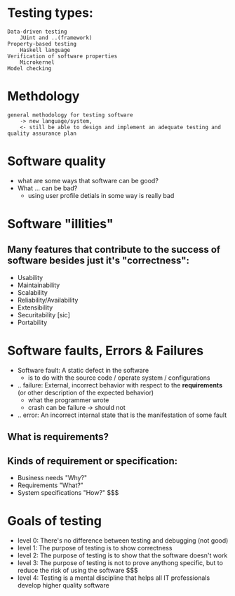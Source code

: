 # Testing types:
    Data-driven testing
        JUint and ..(framework)
    Property-based testing
        Haskell language
    Verification of software properties
        Microkernel
    Model checking


# Methdology
    general methodology for testing software 
        -> new language/system, 
        <- still be able to design and implement an adequate testing and quality assurance plan

# Software quality
- what are some ways that software can be good?
- What ... can be bad?
    - using user profile detials in some way is really bad
# Software "illities"
## Many features that contribute to the success of software besides just it's "correctness":
- Usability
- Maintainability
- Scalability
- Reliability/Availability
- Extensibility
- Securitability [sic]
- Portability

# Software faults, Errors & Failures
- Software fault: A static defect in the software
    - is to do with the source code / operate system / configurations
- .. failure: External, incorrect behavior with respect to the **requirements** (or other description of the expected behavior)
    - what the programmer wrote
    - crash can be failure -> should not 
- .. error: An incorrect internal state that is the manifestation of some fault

## What is requirements?
## Kinds of requirement or specification:
- Business needs "Why?"
- Requirements "What?"
- System specifications "How?" $$$

# Goals of testing
- level 0: There's no difference between testing and debugging (not good)
- level 1: The purpose of testing is to show correctness
- level 2: The purpose of testing is to show that the software doesn't work
- level 3: The purpose of testing is not to prove anythong specific, but to reduce the risk of using the software $$$
- level 4: Testing is a mental discipline that helps all IT professionals develop higher quality software
